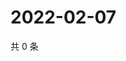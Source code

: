 # 2022-02-07

共 0 条

<!-- BEGIN WEIBO -->
<!-- 最后更新时间 Mon Feb 07 2022 09:51:57 GMT+0800 (China Standard Time) -->

<!-- END WEIBO -->
